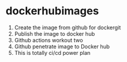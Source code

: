# dockerhubimages
1.  Create the image from github for dockergit
2.  Publish the image to docker hub
3.  Github actions workout two
4. Github penetrate image to Docker hub
5. This is totally ci/cd power plan
